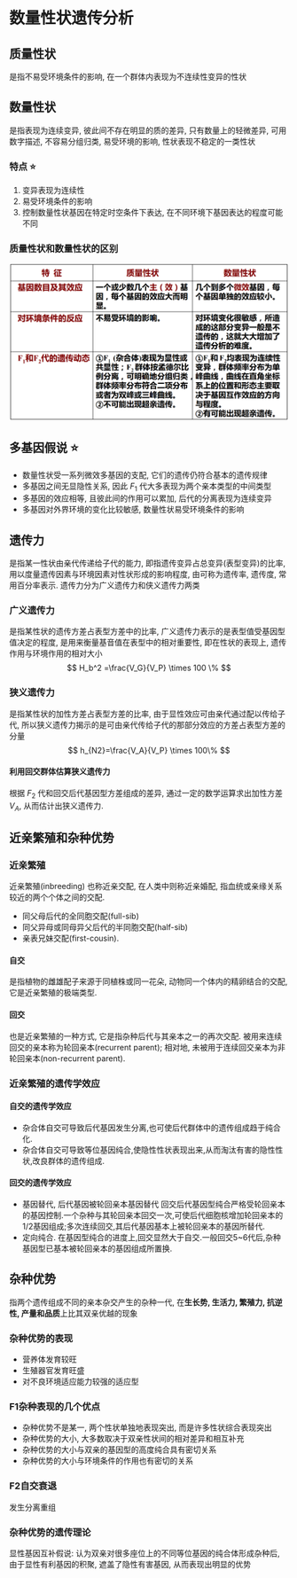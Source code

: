 # 数量性状遗传分析

## 质量性状

是指不易受环境条件的影响, 在一个群体内表现为不连续性变异的性状

## 数量性状

是指表现为连续变异, 彼此间不存在明显的质的差异, 只有数量上的轻微差异, 可用数字描述, 不容易分组归类, 易受环境的影响, 性状表现不稳定的一类性状

### 特点 :star:

1. 变异表现为连续性
2. 易受环境条件的影响
3. 控制数量性状基因在特定时空条件下表达, 在不同环境下基因表达的程度可能不同

### 质量性状和数量性状的区别

![image-20220621013226010](Genetics08.assets/image-20220621013226010.png)

## 多基因假说 :star:

+ 数量性状受一系列微效多基因的支配, 它们的遗传仍符合基本的遗传规律
+ 多基因之间无显隐性关系, 因此 $F_1$ 代大多表现为两个亲本类型的中间类型
+ 多基因的效应相等, 且彼此间的作用可以累加, 后代的分离表现为连续变异
+ 多基因对外界环境的变化比较敏感, 数量性状易受环境条件的影响

## 遗传力

是指某一性状由亲代传递给子代的能力, 即指遗传变异占总变异(表型变异)的比率, 用以度量遗传因素与环境因素对性状形成的影响程度, 由可称为遗传率, 遗传度, 常用百分率表示. 遗传力分为广义遗传力和侠义遗传力两类

### 广义遗传力

是指某性状的遗传方差占表型方差中的比率, 广义遗传力表示的是表型值受基因型值决定的程度, 是用来衡量基音值在表型中的相对重要性, 即在性状的表现上, 遗传作用与环境作用的相对大小
$$
H_b^2 =\frac{V_G}{V_P} \times 100 \% 
$$

### 狭义遗传力

是指某性状的加性方差占表型方差的比率, 由于显性效应可由亲代通过配以传给子代, 所以狭义遗传力揭示的是可由亲代传给子代的那部分效应的方差占表型方差的分量
$$
h_{N2}=\frac{V_A}{V_P} \times 100\%
$$

#### 利用回交群体估算狭义遗传力

根据 $F_2$ 代和回交后代基因型方差组成的差异, 通过一定的数学运算求出加性方差 $V_A$, 从而估计出狭义遗传力.

## 近亲繁殖和杂种优势

### 近亲繁殖

近亲繁殖(inbreeding) 也称近亲交配, 在人类中则称近亲婚配, 指血统或亲缘关系较近的两个个体之间的交配.

+ 同父母后代的全同胞交配(full-sib)
+ 同父异母或同母异父后代的半同胞交配(half-sib)
+ 亲表兄妹交配(first-cousin).

#### 自交

是指植物的雌雄配子来源于同植株或同一花朵, 动物同一个体内的精卵结合的交配, 它是近亲繁殖的极端类型.

#### 回交

也是近亲繁殖的一种方式, 它是指杂种后代与其亲本之一的再次交配. 被用来连续回交的亲本称为轮回亲本(recurrent parent); 相对地, 未被用于连续回交亲本为非轮回亲本(non-recurrent parent).

### 近亲繁殖的遗传学效应

#### 自交的遗传学效应

+ 杂合体自交可导致后代基因发生分离,也可使后代群体中的遗传组成趋于纯合化.
+ 杂合体自交可导致等位基因纯合,使隐性性状表现出来,从而淘汰有害的隐性性状,改良群体的遗传组成.

#### 回交的遗传学效应

+ 基因替代, 后代基因被轮回亲本基因替代
  回交后代基因型纯合严格受轮回亲本的基因控制.一个杂种与其轮回亲本回交一次,可使后代细胞核增加轮回亲本的1/2基因组成;多次连续回交,其后代基因基本上被轮回亲本的基因所替代.
+ 定向纯合. 在基因型纯合的进度上,回交显然大于自交.一般回交5~6代后,杂种基因型已基本被轮回亲本的基因组成所置换.

## 杂种优势

指两个遗传组成不同的亲本杂交产生的杂种一代, 在**生长势, 生活力, 繁殖力,  抗逆性, 产量和品质**上比其双亲优越的现象

### 杂种优势的表现

+ 营养体发育较旺
+ 生殖器官发育旺盛
+ 对不良环境适应能力较强的适应型

### F1杂种表现的几个优点

+ 杂种优势不是某一, 两个性状单独地表现突出, 而是许多性状综合表现突出
+ 杂种优势的大小, 大多数取决于双亲性状间的相对差异和相互补充
+ 杂种优势的大小与双亲的基因型的高度纯合具有密切关系
+ 杂种优势的大小与环境条件的作用也有密切的关系

### F2自交衰退

发生分离重组

### 杂种优势的遗传理论

显性基因互补假说: 认为双亲对很多座位上的不同等位基因的纯合体形成杂种后, 由于显性有利基因的积聚, 遮盖了隐性有害基因, 从而表现出明显的优势
